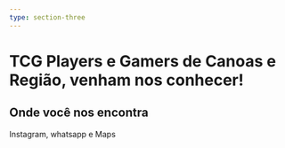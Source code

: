 ```yaml
---
type: section-three
---
```


# TCG Players e Gamers de Canoas e Região, venham nos conhecer!

## Onde você nos encontra
Instagram, whatsapp e Maps